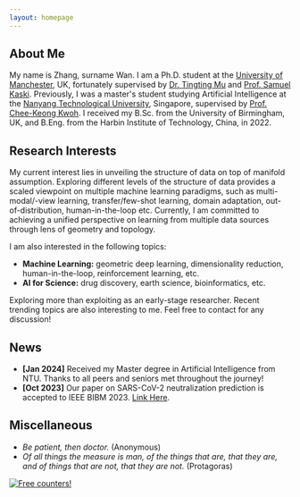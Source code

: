 ```yaml
---
layout: homepage
---
```


## About Me

My name is Zhang, surname Wan. I am a Ph.D. student at the [University of Manchester](https://www.manchester.ac.uk/), UK, fortunately supervised by [Dr. Tingting Mu](https://personalpages.manchester.ac.uk/staff/tingting.mu/Site/About_Me.html) and [Prof. Samuel Kaski](https://scholar.google.com/citations?user=uF6H9jMAAAAJ&hl=en&oi=ao). Previously, I was a master's student studying Artificial Intelligence at the [Nanyang Technological University](https://www.ntu.edu.sg/), Singapore, supervised by [Prof. Chee-Keong Kwoh](https://personal.ntu.edu.sg/asckkwoh/). I received my B.Sc. from the University of Birmingham, UK, and B.Eng. from the Harbin Institute of Technology, China, in 2022. 

## Research Interests

My current interest lies in unveiling the structure of data on top of manifold assumption. Exploring different levels of the structure of data provides a scaled viewpoint on multiple machine learning paradigms, such as multi-modal/-view learning, transfer/few-shot learning, domain adaptation, out-of-distribution, human-in-the-loop etc. Currently, I am committed to achieving a unified perspective on learning from multiple data sources through lens of geometry and topology.

I am also interested in the following topics:
- **Machine Learning:** geometric deep learning, dimensionality reduction, human-in-the-loop, reinforcement learning, etc.
- **AI for Science:** drug discovery, earth science, bioinformatics, etc.

Exploring more than exploiting as an early-stage researcher. Recent trending topics are also interesting to me. Feel free to contact for any discussion!

## News

- **[Jan 2024]** Received my Master degree in Artificial Intelligence from NTU. Thanks to all peers and seniors met throughout the journey!
- **[Oct 2023]** Our paper on SARS-CoV-2 neutralization prediction is accepted to IEEE BIBM 2023. [Link Here](https://ieeexplore.ieee.org/abstract/document/10386059/).

## Miscellaneous

- _Be patient, then doctor._ (Anonymous)
- _Of all things the measure is man, of the things that are, that they are, and of things that are not, that they are not._ (Protagoras)

<!-- {% include_relative _includes/publications.md %} -->

<!-- {% include_relative _includes/services.md %} -->


<a href="https://info.flagcounter.com/g6Vp"><img src="https://s01.flagcounter.com/count2/g6Vp/bg_FFFFFF/txt_000000/border_CCCCCC/columns_2/maxflags_10/viewers_0/labels_0/pageviews_0/flags_0/percent_0/" alt="Free counters!" border="0"></a>

<!-- <script type="text/javascript" src="//rf.revolvermaps.com/0/0/8.js?i=5f0l9k76xav&amp;m=0&amp;c=ff0000&amp;cr1=ffffff&amp;f=arial&amp;l=33" async="async"></script> -->
